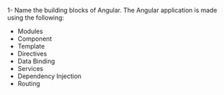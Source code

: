 
1- Name the building blocks of Angular.
The Angular application is made using the following: 
 - Modules
 - Component
 - Template
 - Directives
 - Data Binding
 - Services
 - Dependency Injection
 - Routing
